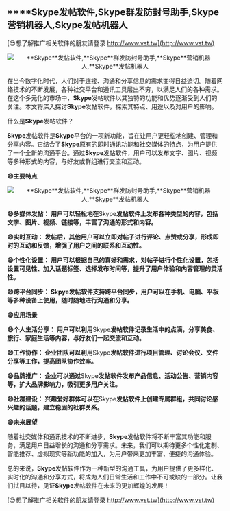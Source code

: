 ## ****Skype**发帖软件,**Skype**群发防封号助手,**Skype**营销机器人,**Skype**发帖机器人**

[😍想了解推广相关软件的朋友请登录 http://www.vst.tw](http://www.vst.tw)

 <center><img src="https://vst.tw/MP4/tuiguang/png/0.png" alt="**Skype**发帖软件,**Skype**群发防封号助手,**Skype**营销机器人,**Skype**发帖机器人"></center>

在当今数字化时代，人们对于连接、沟通和分享信息的需求变得日益迫切。随着网络技术的不断发展，各种社交平台和通讯工具层出不穷，以满足人们的各种需求。在这个多元化的市场中，**Skype**发帖软件以其独特的功能和优势逐渐受到人们的关注。本文将深入探讨**Skype**发帖软件，探索其特点、用途以及对用户的影响。

什么是**Skype**发帖软件？

**Skype**发帖软件是**Skype**平台的一项新功能，旨在让用户更轻松地创建、管理和分享内容。它结合了**Skype**原有的即时通讯功能和社交媒体的特点，为用户提供了一个全新的沟通平台。通过**Skype**发帖软件，用户可以发布文字、图片、视频等多种形式的内容，与好友或群组进行交流和互动。

**😄主要特点**

 <center><img src="https://vst.tw/MP4/tuiguang/png/4.png" alt="**Skype**发帖软件,**Skype**群发防封号助手,**Skype**营销机器人,**Skype**发帖机器人"></center>

**😄多媒体发帖： 用户可以轻松地在**Skype**发帖软件上发布各种类型的内容，包括文字、图片、视频、链接等，丰富了沟通的形式和内容。**

**😄实时互动： 发帖后，其他用户可以立即对帖子进行评论、点赞或分享，形成即时的互动和反馈，增强了用户之间的联系和互动性。**

**😄个性化设置： 用户可以根据自己的喜好和需求，对帖子进行个性化设置，包括设置可见性、加入话题标签、选择发布时间等，提升了用户体验和内容管理的灵活性。**

**😄跨平台同步： Skpye发帖软件支持跨平台同步，用户可以在手机、电脑、平板等多种设备上使用，随时随地进行沟通和分享。**

**😄应用场景**

**😄个人生活分享： 用户可以利用**Skype**发帖软件记录生活中的点滴，分享美食、旅行、家庭生活等内容，与好友们一起交流和互动。**

**😄工作协作： 企业团队可以利用**Skype**发帖软件进行项目管理、讨论会议、文件分享等工作，提高团队协作效率。**

**😄品牌推广： 企业可以通过**Skype**发帖软件发布产品信息、活动公告、营销内容等，扩大品牌影响力，吸引更多用户关注。**

**😄社群建设： 兴趣爱好群体可以在**Skype**发帖软件上创建专属群组，共同讨论感兴趣的话题，建立稳固的社群关系。**

**😄未来展望**

随着社交媒体和通讯技术的不断进步，**Skype**发帖软件将不断丰富其功能和服务，满足用户日益增长的沟通和分享需求。未来，我们可以期待更多个性化定制、智能推荐、虚拟现实等新功能的加入，为用户带来更加丰富、便捷的沟通体验。

总的来说，**Skype**发帖软件作为一种新型的沟通工具，为用户提供了更多样化、实时化的沟通和分享方式，将成为人们日常生活和工作中不可或缺的一部分。让我们拭目以待，见证**Skype**发帖软件在未来的更加辉煌的发展！

[😍想了解推广相关软件的朋友请登录 http://www.vst.tw](http://www.vst.tw)



